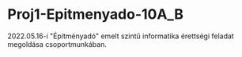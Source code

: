 # Proj1-Epitmenyado-10A_B
2022.05.16-i "Építményadó" emelt szintű informatika érettségi feladat megoldása csoportmunkában.
